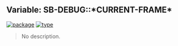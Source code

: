 ## Variable: SB-DEBUG::\*CURRENT-FRAME\*
[![package](https://img.shields.io/badge/Package-SB--DEBUG-5f9ea0.svg?style=social&colorA=999999)](../) [![type](https://img.shields.io/badge/Type-Variable-5f9ea0.svg?style=social&colorA=999999)](../#variable) 

> No description.

